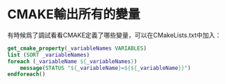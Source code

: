 # CMAKE輸出所有的變量

有時候爲了調試看看CMAKE定義了哪些變量，可以在CMakeLists.txt中加入：

````cmake
get_cmake_property(_variableNames VARIABLES)
list (SORT _variableNames)
foreach (_variableName ${_variableNames})
    message(STATUS "${_variableName}=${${_variableName}}")
endforeach()
````

